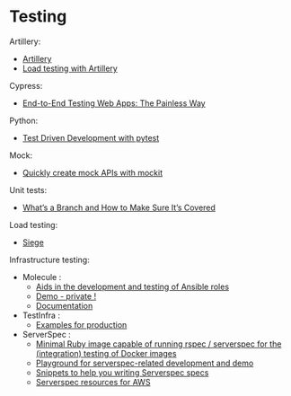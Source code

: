 # Testing

Artillery:
- [Artillery](https://github.com/artilleryio/artillery)
- [Load testing with Artillery](https://github.com/actano/hackathon-load-tests)

Cypress:
- [End-to-End Testing Web Apps: The Painless Way](https://mtlynch.io/painless-web-app-testing/)

Python:
- [Test Driven Development with pytest](https://stackabuse.com/test-driven-development-with-pytest/)

Mock:
- [Quickly create mock APIs with mockit](https://mockit.netlify.com)

Unit tests:
- [What’s a Branch and How to Make Sure It’s Covered](https://www.typemock.com/whats-a-branch-and-how-to-make-sure-its-covered/)

Load testing:
- [Siege](https://github.com/JoeDog/siege)

Infrastructure testing:
- Molecule :
  - [Aids in the development and testing of Ansible roles](https://github.com/ansible/molecule)
  - [Demo - private !](https://github.com/BrunoDelb/molecule-demo)
  - [Documentation](https://molecule.readthedocs.io/)
- TestInfra :
  - [Examples for production](https://github.com/dwalleck/testinfra-by-example)
- ServerSpec :
  - [Minimal Ruby image capable of running rspec / serverspec for the (integration) testing of Docker images](https://github.com/jadametz/docker-serverspec)
  - [Playground for serverspec-related development and demo](https://github.com/aschmidt75/serverspecplayground)
  - [Snippets to help you writing Serverspec specs](https://github.com/tomohiro/atom-serverspec-snippets)
  - [Serverspec resources for AWS](https://github.com/SaltwaterC/serverspec-aws)
